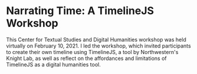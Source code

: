 # Narrating Time: A TimelineJS Workshop

This Center for Textual Studies and Digital Humanities workshop was held virtually on February 10, 2021. I led the workshop, which invited participants to create their own timeline using TimelineJS, a tool by Northwestern's Knight Lab, as well as reflect on the affordances and limitations of TimelineJS as a digital humanities tool.
